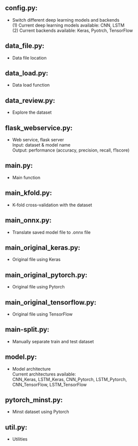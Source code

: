## config.py:
* Switch different deep learning models and backends   
(1) Current deep learning models available: CNN, LSTM  
(2) Current backends available: Keras, Pyotrch, TensorFlow

## data_file.py: 
* Data file location

## data_load.py: 
* Data load function

## data_review.py:
* Explore the dataset

## flask_webservice.py: 
* Web service, flask server  
Input: dataset & model name  
Output: performance (accuracy, precision, recall, f1score)

## main.py: 
* Main function

## main_kfold.py: 
* K-fold cross-validation with the dataset

## main_onnx.py: 
* Translate saved model file to .onnx file

## main_original_keras.py: 
* Original file using Keras

## main_original_pytorch.py: 
* Original file using Pytorch

## main_original_tensorflow.py: 
* Original file using TensorFlow

## main-split.py: 
* Manually separate train and test dataset

## model.py: 
* Model architecture  
Current architectures available:  
CNN_Keras, LSTM_Keras, CNN_Pytorch, LSTM_Pytorch, CNN_TensorFlow, LSTM_TensorFlow

## pytorch_minst.py: 
* Minst dataset using Pytorch

## util.py: 
* Utilities
